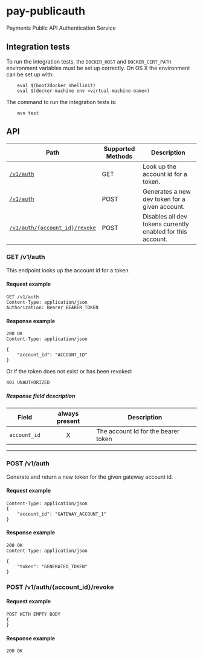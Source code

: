 # pay-publicauth
Payments Public API Authentication Service

## Integration tests

To run the integration tests, the `DOCKER_HOST` and `DOCKER_CERT_PATH` environment variables must be set up correctly. On OS X the environment can be set up with:

```
    eval $(boot2docker shellinit)
    eval $(docker-machine env <virtual-machine-name>)

```

The command to run the integration tests is:

```
    mvn test
```

## API

| Path                          | Supported Methods | Description                        |
| ----------------------------- | ----------------- | ---------------------------------- |
|[```/v1/auth```](#get-v1auth)              | GET    |  Look up the account id for a token.            |
|[```/v1/auth```](#post-v1auth)             | POST   |  Generates a new dev token for a given account. |
|[```/v1/auth/{account_id}/revoke```](#post-v1authaccount_idrevoke) | POST  |  Disables all dev tokens currently enabled for this account.  |


### GET /v1/auth

This endpoint looks up the account id for a token.

#### Request example

```
GET /v1/auth
Content-Type: application/json
Authorization: Bearer BEARER_TOKEN

```

#### Response example

```
200 OK
Content-Type: application/json

{
    "account_id": "ACCOUNT_ID"
}
```

Or if the token does not exist or has been revoked:

```
401 UNAUTHORIZED
```

##### Response field description

| Field                    | always present | Description                               |
| ------------------------ |:--------:| ----------------------------------------- |
| `account_id`                 | X | The account Id for the bearer token|

-----------------------------------------------------------------------------------------------------------

### POST /v1/auth

Generate and return a new token for the given gateway account id.

#### Request example

```
Content-Type: application/json
{
    "account_id": "GATEWAY_ACCOUNT_1"
}

```

#### Response example

```
200 OK
Content-Type: application/json

{
    "token": "GENERATED_TOKEN"
}
```


### POST /v1/auth/{account_id}/revoke

#### Request example

```
POST WITH EMPTY BODY
{
}
```


#### Response example

```
200 OK

```